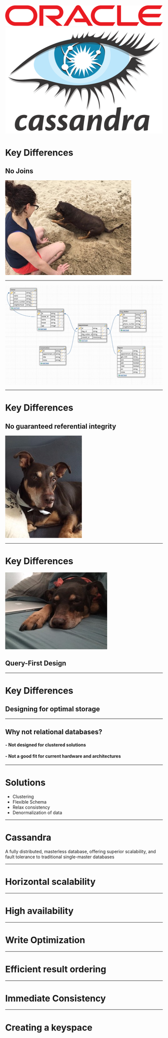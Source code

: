 ![ORACLE](pics/oracleLogo.png)
![CASSANDRA](pics/cassandraLogo.png)
---

# Key Differences
## No Joins
![riley1](pics/Riley1.jpg)

---

![schema](pics/dogSchema.png)

---
# Key Differences
## No guaranteed referential integrity
![riley2](pics/Riley2.jpg)


---
# Key Differences
![riley4](pics/Riley4.jpg)
## Query-First Design


---
# Key Differences
## Designing for optimal storage

---
## Why not relational databases?
#### - Not designed for clustered solutions
#### - Not a good fit for current hardware and architectures

---
# Solutions
- Clustering
- Flexible Schema
- Relax consistency
- Denormalization of data

---
# Cassandra
 A fully distributed, masterless database, offering superior scalability,
 and fault tolerance to traditional single-master databases

---
# Horizontal scalability

---

# High availability

---
# Write Optimization

---
# Efficient result ordering

---
# Immediate Consistency

---
# Creating a keyspace
